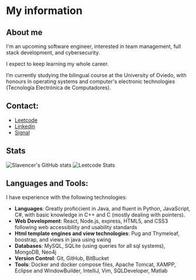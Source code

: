 # My information

## About me

I'm an upcoming software engineer, interested in team management, full stack development, and cybersecurity.

I expect to keep learning my whole career.

I’m currently studying the bilingual course at the University of Oviedo, with honours in operating systems and computer's electronic technologies (Tecnología Electrónica de Computadores).

## Contact:

- [Leetcode](https://www.leetcode.com/slavencer)
- [Linkedin](https://www.linkedin.com/in/javiercarrascoarango)
- [Signal](https://signal.me/#eu/-gnbaFEXeBNhNFGqMfudDoDDlm3wNsL8Lp9-wxskdujg7n359tNPd4hCf2Tyb5wC)

## Stats

![Slavencer's GitHub stats](https://github-readme-stats.vercel.app/api?username=Slavencer&show_icons=true&theme=aura) ![Leetcode Stats](https://leetcard.jacoblin.cool/slavencer)

## Languages and Tools:

I have experience with the following technologies:

- **Languages**: Greatly proficcient in Java, and fluent in Python, JavaScript, C#, with basic knowledge in C++ and C (mostly dealing with pointers).
- **Web Development**: React, Node.js, express, HTML5, and CSS3 following web accessibility and usability standards
- **Html template engines and view technologies**: Pug and Thymeleaf, boostrap, and views in java using swing
- **Databases**: MySQL, SQLite (using queries for all sql systems), MongoDB, Neo4j
- **Version Control**: Git, GitHub, BitBucket
- **Tools**: Docker and docker compose files, Apache Tomcat, XAMPP, Eclipse and WindowBuilder, IntelliJ, Vim, SQLDeveloper, Matlab

